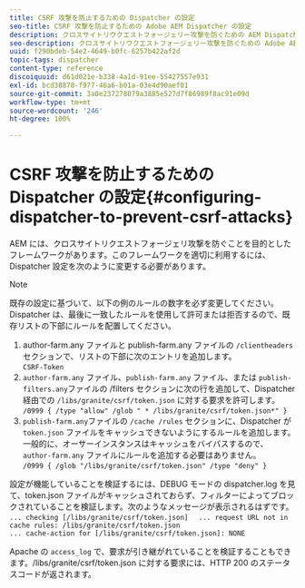 ```yaml
---
title: CSRF 攻撃を防止するための Dispatcher の設定
seo-title: CSRF 攻撃を防止するための Adobe AEM Dispatcher の設定
description: クロスサイトリウクエストフォージェリー攻撃を防ぐための AEM Dispatcher の設定方法について説明します。
seo-description: クロスサイトリウクエストフォージェリー攻撃を防ぐための Adobe AEM Dispatcher の設定方法について説明します。
uuid: f290bdeb-54e2-4649-b0fc-6257b422af2d
topic-tags: dispatcher
content-type: reference
discoiquuid: d61d021e-b338-4a1d-91ee-55427557e931
exl-id: bcd38878-f977-46a6-b01a-03e4d90aef01
source-git-commit: 3a0e237278079a3885e527d7f86989f8ac91e09d
workflow-type: tm+mt
source-wordcount: '246'
ht-degree: 100%

---
```


# CSRF 攻撃を防止するための Dispatcher の設定{#configuring-dispatcher-to-prevent-csrf-attacks}

AEM には、クロスサイトリクエストフォージェリ攻撃を防ぐことを目的としたフレームワークがあります。このフレームワークを適切に利用するには、Dispatcher 設定を次のように変更する必要があります。

>[!NOTE]
>
>既存の設定に基づいて、以下の例のルールの数字を必ず変更してください。Dispatcher は、最後に一致したルールを使用して許可または拒否するので、既存リストの下部にルールを配置してください。

1. author-farm.any ファイルと publish-farm.any ファイルの `/clientheaders` セクションで、リストの下部に次のエントリを追加します。\
   `CSRF-Token`
1. `author-farm.any` ファイル、`publish-farm.any` ファイル、または `publish-filters.any`ファイルの /filters セクションに次の行を追加して、Dispatcher 経由での `/libs/granite/csrf/token.json` に対する要求を許可します。\
   `/0999 { /type "allow" /glob " * /libs/granite/csrf/token.json*" }`
1. `publish-farm.any`ファイルの `/cache /rules` セクションに、Dispatcher が `token.json` ファイルをキャッシュできないようにするルールを追加します。一般的に、オーサーインスタンスはキャッシュをバイパスするので、`author-farm.any` ファイルにルールを追加する必要はありません。\
   `/0999 { /glob "/libs/granite/csrf/token.json" /type "deny" }`

設定が機能していることを検証するには、DEBUG モードの dispatcher.log を見て、token.json ファイルがキャッシュされておらず、フィルターによってブロックされていることを検証します。次のようなメッセージが表示されるはずです。\
`... checking [/libs/granite/csrf/token.json]  `
`... request URL not in cache rules: /libs/granite/csrf/token.json`\
`... cache-action for [/libs/granite/csrf/token.json]: NONE`

Apache の `access_log` で、要求が引き継がれていることを検証することもできます。/libs/granite/csrf/token.json に対する要求には、HTTP 200 のステータスコードが返されます。
